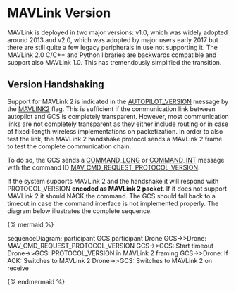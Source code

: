 # MAVLink Version

MAVLink is deployed in two major versions: v1.0, which was widely adopted around 2013 and v2.0, which was adopted by major users early 2017 but there are still quite a few legacy peripherals in use not supporting it. The MAVLink 2.0 C/C++ and Python libraries are backwards compatible and support also MAVLink 1.0. This has tremendously simplified the transition.

## Version Handshaking

Support for MAVLink 2 is indicated in the [AUTOPILOT\_VERSION](http://mavlink.org/messages/common#AUTOPILOT_VERSION) message by the [MAVLINK2](http://mavlink.org/messages/common#MAV_PROTOCOL_CAPABILITY_MAVLINK2) flag. This is sufficient if the communication link between autopilot and GCS is completely transparent. However, most communication links are not completely transparent as they either include routing or in case of fixed-length wireless implementations on packetization. In order to also test the link, the MAVLink 2 handshake protocol sends a MAVLink 2 frame to test the complete communication chain.

To do so, the GCS sends a [COMMAND\_LONG](http://mavlink.org/messages/common#COMMAND_LONG)  or [COMMAND\_INT](http://mavlink.org/messages/common#COMMAND_INT)  message with the command ID [MAV\_CMD\_REQUEST\_PROTOCOL\_VERSION](http://mavlink.org/messages/common#MAV_CMD_REQUEST_PROTOCOL_VERSION).

If the system supports MAVLink 2 and the handshake it will respond with PROTOCOL_VERSION **encoded as MAVLink 2 packet**. If it does not support MAVLink 2 it should NACK the command. The GCS should fall back to a timeout in case the command interface is not implemented properly. The diagram below illustrates the complete sequence.


{% mermaid %}

sequenceDiagram;
    participant GCS
    participant Drone
    GCS->>Drone: MAV_CMD_REQUEST_PROTOCOL_VERSION
    GCS->>GCS: Start timeout
    Drone->>GCS: PROTOCOL_VERSION in MAVLink 2 framing
    GCS->>Drone: If ACK: Switches to MAVLink 2
    Drone->>GCS: Switches to MAVLink 2 on receive

{% endmermaid %}






